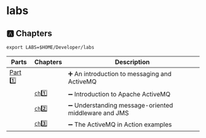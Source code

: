 # labs



## :a: Chapters

```
export LABS=$HOME/Developer/labs
```

| Parts                | Chapters                  | Description                                                          |
|----------------------|---------------------------|----------------------------------------------------------------------|
| [Part :one:](part1)  |                           | :heavy_plus_sign: An introduction to messaging and ActiveMQ          |
|                      | [`ch`:one: ](part1/ch1)   | :heavy_minus_sign: Introduction to Apache ActiveMQ                   |
|                      | [`ch`:two: ](part1/ch2)   | :heavy_minus_sign: Understanding message-oriented middleware and JMS |
|                      | [`ch`:three: ](part1/ch3) | :heavy_minus_sign: The ActiveMQ in Action examples                   |
